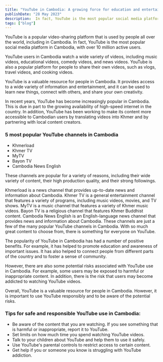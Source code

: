 ```yaml
---
title: "YouTube in Cambodia: A growing force for education and entertainment"
publishDate: "28 May 2023"
description:  In fact, YouTube is the most popular social media platform in Cambodia, with over 10 million active users.
tags: ["blog"]
---
```


YouTube is a popular video-sharing platform that is used by people all over the world, including in Cambodia. In fact, YouTube is the most popular social media platform in Cambodia, with over 10 million active users.

YouTube users in Cambodia watch a wide variety of videos, including music videos, educational videos, comedy videos, and news videos. YouTube is also a popular platform for people to share their own videos, such as vlogs, travel videos, and cooking videos.

YouTube is a valuable resource for people in Cambodia. It provides access to a wide variety of information and entertainment, and it can be used to learn new things, connect with others, and share your own creativity.

In recent years, YouTube has become increasingly popular in Cambodia. This is due in part to the growing availability of high-speed internet in the country. In addition, YouTube has been working to make its content more accessible to Cambodian users by translating videos into Khmer and by partnering with local content creators.

### 5 most popular YouTube channels in Cambodia

- Khmerload
- Khmer TV
- MyTV
- Bayon TV
- Cambodia News English

These channels are popular for a variety of reasons, including their wide variety of content, their high production quality, and their strong followings.

Khmerload is a news channel that provides up-to-date news and information about Cambodia. Khmer TV is a general entertainment channel that features a variety of programs, including music videos, movies, and TV shows. MyTV is a music channel that features a variety of Khmer music videos. Bayon TV is a religious channel that features Khmer Buddhist content. Cambodia News English is an English-language news channel that provides news and information about Cambodia. These channels are just a few of the many popular YouTube channels in Cambodia. With so much great content to choose from, there is something for everyone on YouTube.

The popularity of YouTube in Cambodia has had a number of positive benefits. For example, it has helped to promote education and awareness of important issues. It has also helped to connect people from different parts of the country and to foster a sense of community.

However, there are also some potential risks associated with YouTube use in Cambodia. For example, some users may be exposed to harmful or inappropriate content. In addition, there is the risk that users may become addicted to watching YouTube videos.

Overall, YouTube is a valuable resource for people in Cambodia. However, it is important to use YouTube responsibly and to be aware of the potential risks.

### Tips for safe and responsible YouTube use in Cambodia:

- Be aware of the content that you are watching. If you see something that is harmful or inappropriate, report it to YouTube.
- Set limits on how much time you spend watching YouTube videos.
- Talk to your children about YouTube and help them to use it safely.
- Use YouTube's parental controls to restrict access to certain content.
- Get help if you or someone you know is struggling with YouTube addiction.
